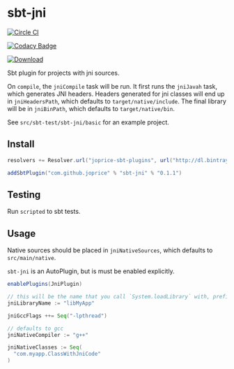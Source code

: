 sbt-jni
=======

[![Circle CI](https://circleci.com/gh/joprice/sbt-jni.svg?style=svg)](https://circleci.com/gh/joprice/sbt-jni)

[![Codacy Badge](https://api.codacy.com/project/badge/grade/9fc10cf8ef334b2bb0cae9e4fc9a2e64)](https://www.codacy.com/app/pricejosephd/sbt-jni)

[![Download](https://api.bintray.com/packages/joprice/sbt-plugins/sbt-jni/images/download.svg)](https://bintray.com/joprice/sbt-plugins/sbt-jni/_latestVersion)

Sbt plugin for projects with jni sources. 

On `compile`, the `jniCompile` task will be run. It first runs the `jniJavah` task, which generates JNI headers. Headers generated for jni classes will end up in `jniHeadersPath`, which defaults to `target/native/include`. The final library will be in `jniBinPath`, which defaults to `target/native/bin`.

See `src/sbt-test/sbt-jni/basic` for an example project.

Install
--------

```scala
resolvers += Resolver.url("joprice-sbt-plugins", url("http://dl.bintray.com/content/joprice/sbt-plugins"))(Resolver.ivyStylePatterns)

addSbtPlugin("com.github.joprice" % "sbt-jni" % "0.1.1")
```

Testing
--------

Run `scripted` to sbt tests.

Usage
--------

Native sources should be placed in `jniNativeSources`, which defaults to `src/main/native`.

`sbt-jni` is an AutoPlugin, but is must be enabled explicitly.

```scala
enablePlugins(JniPlugin)

// this will be the name that you call `System.loadLibrary` with, prefixed with "lib"
jniLibraryName := "libMyApp"

jniGccFlags ++= Seq("-lpthread")

// defaults to gcc
jniNativeCompiler := "g++"

jniNativeClasses := Seq(
  "com.myapp.ClassWithJniCode"
)
```

